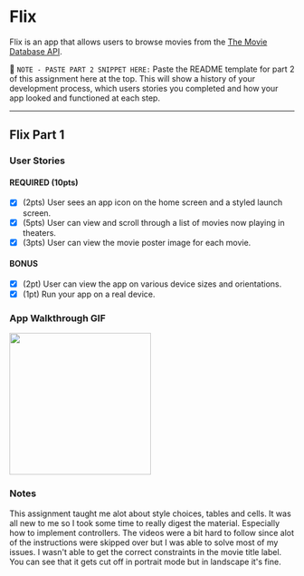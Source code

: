 # Flix

Flix is an app that allows users to browse movies from the [The Movie Database API](http://docs.themoviedb.apiary.io/#).

📝 `NOTE - PASTE PART 2 SNIPPET HERE:` Paste the README template for part 2 of this assignment here at the top. This will show a history of your development process, which users stories you completed and how your app looked and functioned at each step.

---

## Flix Part 1

### User Stories

#### REQUIRED (10pts)
- [x] (2pts) User sees an app icon on the home screen and a styled launch screen.
- [x] (5pts) User can view and scroll through a list of movies now playing in theaters.
- [x] (3pts) User can view the movie poster image for each movie.

#### BONUS
- [x] (2pt) User can view the app on various device sizes and orientations.
- [x] (1pt) Run your app on a real device.

### App Walkthrough GIF

<img src= "https://i.imgur.com/C3DrCHh.gif" width=250><br>

### Notes
This assignment taught me alot about style choices, tables and cells. It was all new to me so I took some time to really digest the material. Especially how to implement controllers. The videos were a bit hard to follow since alot of the instructions were skipped over but I was able to solve most of my issues. I wasn't able to get the correct constraints in the movie title label. You can see that it gets cut off in portrait mode but in landscape it's fine. 
